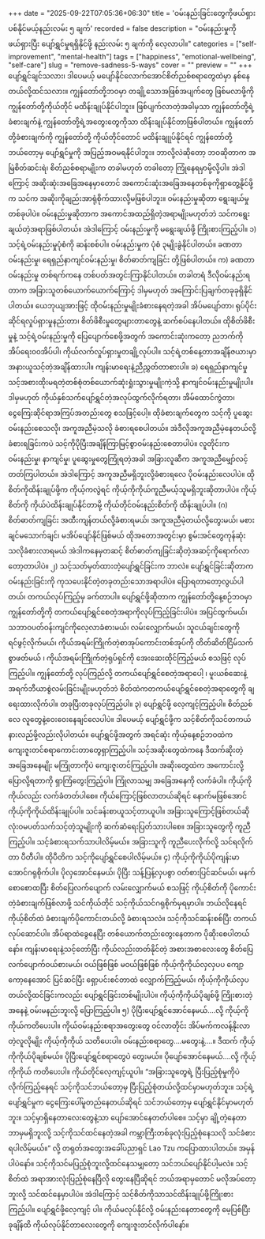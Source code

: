 +++
date = "2025-09-22T07:05:36+06:30"
title = 'ဝမ်းနည်းခြင်းတွေကိုဖယ်ရှားပစ်နိုင်မယ့်နည်းလမ်း ၅ ချက်'
recorded = false
description = "ဝမ်းနည်းမှုကိုဖယ်ရှားပြီး ပျော်ရွှင်မှုရရှိနိုင်ဖို့ နည်းလမ်း ၅ ချက်ကို လေ့လာပါ။"
categories = ["self-improvement", "mental-health"]
tags = ["happiness", "emotional-wellbeing", "self-care"]
slug = "remove-sadness-5-ways"
cover = ""
preview = ""
+++
ပျော်ရွှင်ချင်သလား၊ ဒါပေမယ့် မပျော်နိုင်လောက်အောင်စိတ်ညစ်စရာတွေထဲမှာ နစ်နေတယ်လို့ထင်သလား။ ကျွန်တော်တို့ဘဝမှာ တချို့သောအဖြစ်အပျက်တွေ ဖြစ်မလာဖို့ကို ကျွန်တော်တို့ကိုယ်တိုင် မထိန်းချုပ်နိုင်ပါဘူး။ ဖြစ်ပျက်လာတဲ့အခါမှသာ ကျွန်တော်တို့ရဲ့ခံစားချက်နဲ့ ကျွန်တော်တို့ရဲ့အတွေးတွေကိုသာ ထိန်းချုပ်နိုင်တာဖြစ်ပါတယ်။ ကျွန်တော်တို့ခံစားချက်ကို ကျွန်တော်တို့ ကိုယ်တိုင်တောင် မထိန်းချုုပ်နိုင်ရင် ကျွန်တော်တို့ဘယ်တော့မှ ပျော်ရွှင်မှုကို အပြည့်အဝမရနိုင်ပါဘူး။ ဘာလို့လဲဆိုတော့ ဘဝဆိုတာက အမြဲစိတ်ဆင်းရဲ၊ စိတ်ညစ်စရာမျိုးက တခါမဟုတ် တခါတော့ ကြုံနေရမှာမို့လို့ပါ။ အဲဒါကြောင့် အဆိုးဆုံးအခြေအနေမှာတောင် အကောင်းဆုံးအခြေအနေတစ်ခုကိုရှာတွေ့နိုင်ဖို့က သင်က အဆိုးကိုချည်းအာရုံစိုက်ထားလို့မဖြစ်ပါဘူး။
ဝမ်းနည်းမှုဆိုတာ ရွေးချယ်မှုတစ်ခုပါပဲ။ ဝမ်းနည်းမှုဆိုတာက အကောင်အထည်ရှိတဲ့အရာမျိုးမဟုတ်ဘဲ သင်ကရွေးချယ်တဲ့အရာဖြစ်ပါတယ်။ အဲဒါကြောင့် ဝမ်းနည်းမှုကို မရွေးချယ်ဖို့ ကြိုးစားကြည့်ပါ။
၁) သင့်ရဲ့ဝမ်းနည်းမှုပုံစံကို ဆန်းစစ်ပါ။
ဝမ်းနည်းမှုက ပုံစံ ၃မျိုးခွဲနိုင်ပါတယ်။ ခဏတာဝမ်းနည်းမှု၊ ရေရှည်နာကျင်ဝမ်းနည်းမှု၊ စိတ်ဓာတ်ကျခြင်း တို့ဖြစ်ပါတယ်။
က) ခဏတာဝမ်းနည်းမှု
တစ်ရက်ကနေ တစ်ပတ်အတွင်းကြာနိုင်ပါတယ်။ တခါတရံ ဒီလိုဝမ်းနည်းရတာက အခြားသူတစ်ယောက်ယောက်ကြောင့် ဒါမှမဟုတ် အကြောင်းပြချက်တခုခုရှိနိုင်ပါတယ်။ ယေဘုယျအားဖြင့် ထိုဝမ်းနည်းမှုမျိုးခံစားနေရတဲ့အခါ အိပ်မပျော်တာ၊ ရုပ်ပိုင်းဆိုင်ရလှုပ်ရှားမှုနည်းတာ၊ စိတ်ဖိစီးမှုတွေများတာတွေနဲ့ ဆက်စပ်နေပါတယ်။ ထိုစိတ်ဖိစီးမှုနဲ့ သင့်ရဲ့ဝမ်းနည်းမှုကို ပြေပျောက်စေဖို့အတွက် အကောင်းဆုံးကတော့ ညဘက်ကိုအိပ်ရေး၀၀အိပ်ပါ၊ ကိုယ်လက်လှုပ်ရှားမှုတချို့လုပ်ပါ။ သင့်ရဲ့တစ်နေ့တာအချိန်ဇယားမှာ အနားယူသင့်တဲ့အချိန်ထားပါ။ ကျန်းမာရေးနဲ့ညီညွှတ်တာစားပါ။
ခ) ရေရှည်နာကျင်မှု
သင့်အစားထိုးမရတဲ့တစ်စုံတစ်ယောက်ဆုံးရှုံးသွားမှုမျိုးကဲ့သို့ နာကျင်ဝမ်းနည်းမှုမျိုးပါ။ ဒါမှမဟုတ် ကိုယ်နှစ်သက်ပျော်ရွှင်တဲ့အလုပ်ထွက်လိုက်ရတာ၊ အိမ်ထောင်ကွဲတာ၊ ငွေကြေးဆိုင်ရာအကြပ်အတည်းတွေ စသဖြင့်ပေါ့။ ထိုခံစားချက်တွေက သင့်ကို ပူဆွေးဝမ်းနည်းစေသလို၊ အကူအညီမဲ့သလို ခံစားရစေပါတယ်။ အဲဒီလိုအကူအညီမဲ့နေတယ်လို့ခံစားရခြင်းကပဲ သင့်ကိုပိုပြီးအချိန်ကြာမြင့်စွာဝမ်းနည်းစေတာပါပဲ။ လူတိုင်းက ဝမ်းနည်းမှု၊ နာကျင်မှု၊ ပူဆွေးမှုတွေကြုံရတဲ့အခါ အခြားလူဆီက အကူအညီမျှော်လင့်တတ်ကြပါတယ်။ အဲဒါကြောင့် အကူအညီမရှိဘူးလို့ခံစားရလေ ပိုဝမ်းနည်းလေပါပဲ။ ထိုစိတ်ကိုထိန်းချုပ်ဖို့က ကိုယ့်ကလွဲရင် ကိုယ့်ကိုကိုယ်ကူညီမယ့်သူမရှိဘူးဆိုတာပါပဲ။ ကိုယ့်စိတ်ကို ကိုယ်ပဲထိန်းချုပ်နိုင်တာမို့ ကိုယ်တိုင်ဝမ်းနည်းစိတ်ကို ထိန်းချုပ်ပါ။
(ဂ) စိတ်ဓာတ်ကျခြင်း
အထီးကျန်တယ်လို့ခံစားရမယ်၊ အကူအညီမဲ့တယ်လို့တွေးမယ်၊ မစားချင်မသောက်ချင်၊ မအိပ်ပျော်နိုင်ဖြစ်မယ် ထိုအတောအတွင်းမှာ စွမ်းအင်တွေကုန်ဆုံးသလိုခံစားလာရမယ် အဲဒါကနေမှတဆင့် စိတ်ဓာတ်ကျခြင်းဆိုတဲ့အဆင့်ကိုရောက်လာတော့တာပါပဲ။
၂) သင့်သတ်မှတ်ထားတဲ့ပျော်ရွှင်ခြင်းက ဘာလဲ။
ပျော်ရွှင်ခြင်းဆိုတာက ဝမ်းနည်းခြင်းကို ကုသပေးနိုင်တဲ့တခုတည်းသောအရာပါပဲ။ ပြောရတာတော့လွယ်ပါတယ်၊ တကယ်လုပ်ကြည့်မှ ခက်တာပါ။ ပျော်ရွှင်ဖို့ဆိုတာက ကျွန်တော်တို့နေ့စဉ်ဘဝမှာ ကျွန်တော်တို့ကို တကယ်ပျော်ရွှင်စေတဲ့အရာကိုလုပ်ကြည့်ခြင်းပါပဲ။ အပြင်ထွက်မယ်၊ သဘာဝပတ်ဝန်းကျင်ကိုလေ့လာခံစားမယ်၊ လမ်းလျှောက်မယ်၊ သူငယ်ချင်းတွေကို ရင်ဖွင့်လိုက်မယ်၊ ကိုယ်အရမ်းကြိုက်တဲ့စာအုပ်ကောင်းတစ်အုပ်ကို တိတ်ဆိတ်ငြိမ်သက်စွာဖတ်မယ် ၊ ကိုယ်အရမ်းကြိုက်တဲ့ရုပ်ရှင်ကို အေးဆေးထိုင်ကြည့်မယ် စသဖြင့် လုပ်ကြည့်ပါ။ ကျွန်တော်တို့ လုပ်ကြည်လို့ တကယ်ပျော်ရွှင်စေတဲ့အရာပေါ့ ၊ မူးယစ်ဆေးနဲ့ အရက်ဘီယာစွဲလမ်းခြင်းမျိုးမဟုတ်ဘဲ စိတ်ထဲကတကယ်ပျော်ရွှင်စေတဲ့အရာတွေကို ချရေးထားလိုက်ပါ။ တခုပြီးတခုလုပ်ကြည့်ပါ။
၃) ပျော်ရွှင်ဖို့ လေ့ကျင့်ကြည့်ပါ။
စိတ်ညစ်လေ လူတွေနဲ့ဝေးဝေးနေချင်လေပါပဲ။ ဒါပေမယ့် ပျော်ရွှင်ဖို့က သင့်စိတ်ကိုသင်တကယ်နားလည်ဖို့လည်းလိုပါတယ်။
ပျော်ရွှင်ဖို့အတွက် အရင်ဆုံး ကိုယ့်နေ့စဉ်ဘဝထဲက ကျေးဇူးတင်စရာကောင်းတာတွေရှာကြည့်ပါ။ သင့်အဆိုးတွေထဲကနေ ဒီထက်ဆိုးတဲ့အခြေအနေမျိုး မကြုံတာကိုပဲ ကျေးဇူးတင်ကြည့်ပါ။ အဆိုးတွေထဲက အကောင်းလို့ပြောလို့ရတာကို ရှာကြံတွေးကြည့်ပါ။ ကြုံလာသမျှ အခြေအနေကို လက်ခံပါ။ ကိုယ့်ကိုကိုယ်လည်း လက်ခံတတ်ပါစေ။ ကိုယ်ကြောင့်ဖြစ်လာတယ်ဆိုရင် နောက်မဖြစ်အောင် ကိုယ့်ကိုကိုယ်ထိန်းချုပ်ပါ။ သင်ခန်းစာယူသင့်တာယူပါ။ အခြားသူကြောင့်ဖြစ်တယ်ဆို လုံးဝမပတ်သက်သင့်တဲ့သူမျိုးကို ဆက်ဆံရေးပြတ်သားပါစေ။ အခြားသူတွေကို ကူညီကြည့်ပါ။ သင့်ခံစားရသက်သာပါလိမ့်မယ်။ အခြားသူကို ကူညီပေးလိုက်လို့ သင်ရလိုက်တာ ပီတီပါ။ ထိုပီတိက သင့်ကိုပျော်ရွှင်စေပါလိမ့်မယ်။
၄) ကိုယ့်ကိုကိုယ်ပိုကျန်းမာအောင်ဂရုစိုက်ပါ။
ပိုလှအောင်နေမယ်၊ ပိုပြီး သန့်ပြန့်လှပစွာ ဝတ်စားပြင်ဆင်မယ်၊ မနက်စောစောထပြီး စိတ်ပြေလက်ပျောက် လမ်းလျှောက်မယ် စသဖြင့် ကိုယ့်စိတ်ကို ပိုကောင်းတဲ့ခံစားချက်ဖြစ်လာဖို့ သင်ကိုယ်တိုင် သင့်ကိုယ်သင်ဂရုစိုက်မှရမှာပါ။ ဘယ်လိုနေရင် ကိုယ့်စိတ်ထဲ ခံစားချက်ပိုကောင်းတယ်လို့ ခံစားရသလဲ။ သင့်ကိုသင်ဆန်းစစ်ပြီး တကယ်လုပ်ဆောင်ပါ။ အိပ်ရာထဲခွေနေပြီး တစ်ယောက်တည်းတွေးနေတာက ပိုဆိုးစေပါတယ်နော်။ ကျန်းမာရေးနဲ့သင့်တော်ပြီး ကိုယ်လည်းတတ်နိုင်တဲ့ အစားအစာလေးတွေ စိတ်ပြေလက်ပျောက်ဝယ်စားမယ်၊ ဝယ်ဖြစ်ဖြစ် မဝယ်ဖြစ်ဖြစ် ကိုယ့်ကိုကိုယ်လှလှပပ ကျော့ကော့နေအောင် ပြင်ဆင်ပြီး ရှော့ပင်းစင်တာထဲ လျှောက်ကြည့်မယ်၊ ကိုယ့်ကိုကိုယ်လှပတယ်လို့ထင်ခြင်းကလည်း ပျော်ရွှင်ခြင်းတစ်မျိုးပါပဲ။ ကိုယ့်ကိုကိုယ်ပိုချစ်ဖို့ ကြိုးစားတဲ့အနေနဲ့ ဝမ်းမနည်းဘူးလို့ ပြောကြည့်ပါ။
၅) ပိုပြီးပျော်ရွှင်အောင်နေမယ်….လို့ ကိုယ့်ကိုကိုယ်ကတိပေးပါ။
ကိုယ်ဝမ်းနည်းစရာအတွေးတွေ ဝင်လာတိုင်း အိပ်မက်ကလန့်နိုးလာတဲ့လူလိုမျိုး ကိုယ့်ကိုကိုယ် သတိပေးပါ။ ဝမ်းနည်းစရာတွေ….မတွေးနဲ့….။ ဒီထက် ကိုယ့်ကိုကိုယ်ပိုချစ်မယ်။ ပိုပြီးပျော်ရွှင်စရာတွေပဲ တွေးမယ်။ ပိုပျော်အောင်နေမယ်….လို့ ကိုယ့်ကိုကိုယ် ကတိပေးပါ။ ကိုယ်တိုင်လေ့ကျင့်ယူပါ။
“အခြားသူတွေရဲ့ ပြီးပြည့်စုံမှုကိုပဲ လိုက်ကြည့်နေရင် သင့်ကိုသင်ဘယ်တော့မှ ပြီးပြည့်စုံတယ်လို့ထင်မှာမဟုတ်ဘူး။ သင့်ရဲ့ပျော်ရွှင်မှုက ငွေကြေးပေါ်မူတည်နေတယ်ဆိုရင် သင်ဘယ်တော့မှ ပျော်ရွှင်နိုင်မှာမဟုတ်ဘူး။ သင့်မှာရှိနေတာလေးတွေနဲ့သာ ပျော်အောင်နေတတ်ပါစေ။ သင့်မှာ ချို့တဲ့နေတာ ဘာမှမရှိဘူးလို့ သင့်ကိုသင်ထင်နေတဲ့အခါ ကမ္ဘာကြီးတစ်ခုလုံးပြည့်စုံနေသလို သင်ခံစားရပါလိမ့်မယ်။” လို့ တရုတ်အတွေးအခေါ်ပညာရှင် Lao Tzu ကပြောထားပါတယ်။ အမှန်ပါပဲနော်။ သင့်ကိုသင်မပြည့်စုံဘူးလို့ထင်နေသမျှတော့ သင်ဘယ်ပျော်နိုင်ပါ့မလဲ။ သင့်စိတ်ထဲ အရာအားလုံးပြည့်စုံနေပြီလို တွေးနေပြီဆိုရင် ဘယ်အရာမှတောင် မလိုအပ်တော့ဘူးလို့ သင်ထင်နေမှာပါပဲ။ အဲဒါကြောင့် သင့်စိတ်ကိုသာသင်ထိန်းချုပ်ဖို့ကြိုးစားကြည့်ပါ။ ပျော်ရွှင်ဖို့လေ့ကျင့် ပါ။ ကိုယ်မလုပ်နိုင်လို့ ဝမ်းနည်းနေတာတွေကို မေ့ပြစ်ပြီး ခုချိန်ထိ ကိုယ်လုပ်နိုင်တာလေးတွေကို ကျေးဇူးတင်လိုက်ပါနော်။ 